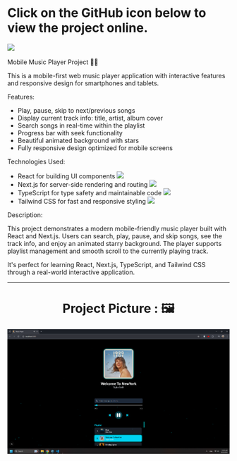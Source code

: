 <div>
  <h1>Click on the GitHub icon below to view the project online.</h1>
  <a href="https://hamiparsa.github.io/Phone-Music-Player/">
    <img src="https://img.shields.io/badge/github-%23121011.svg?style=for-the-badge&logo=github&logoColor=white"/>
  </a>
</div>

Mobile Music Player Project 🎵📱

This is a mobile-first web music player application with interactive features and responsive design for smartphones and tablets.

Features:
<ul>
  <li>Play, pause, skip to next/previous songs</li>
  <li>Display current track info: title, artist, album cover</li>
  <li>Search songs in real-time within the playlist</li>
  <li>Progress bar with seek functionality</li>
  <li>Beautiful animated background with stars</li>
  <li>Fully responsive design optimized for mobile screens</li>
</ul>

Technologies Used:
<ul>
  <li>
    React for building UI components
    <img width='20px' src='https://skillicons.dev/icons?i=react'>
  </li>
  <li>
    Next.js for server-side rendering and routing
    <img width='20px' src='https://skillicons.dev/icons?i=next'>
  </li>
  <li>
    TypeScript for type safety and maintainable code
    <img width='20px' src='https://skillicons.dev/icons?i=typescript'>
  </li>
  <li>
    Tailwind CSS for fast and responsive styling
    <img width='20px' src='https://skillicons.dev/icons?i=tailwindcss'>
  </li>
</ul>

Description:

This project demonstrates a modern mobile-friendly music player built with React and Next.js. Users can search, play, pause, and skip songs, see the track info, and enjoy an animated starry background. The player supports playlist management and smooth scroll to the currently playing track.  

It's perfect for learning React, Next.js, TypeScript, and Tailwind CSS through a real-world interactive application.

<hr/>

<h1 align="center">Project Picture : 🖼️</h1>
<div align="center">
  <img src="/pic1.png" width="700px" />
</div>

